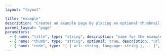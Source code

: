 ```yaml
---
layout: "layout"

title: "example"
description: "Creates an example page by placing an optional thumbnail image above a tab container presenting syntax-highlighted code files."
parent_layout: "page"
parameters:
  - { name: "title", type: "string", description: "name for the example" }
  - { name: "thumb", type: "string", optional: true, description: "url to a thumbnail image" }
  - { name: "code", type: "[ { url: string, language: string }, .. ]", description: "list of example source file urls to be rendered (one to a tab), each with an optional language identifier for syntax highlighting" }
---
```

